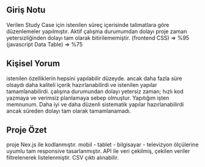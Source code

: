 ## Giriş Notu
Verilen Study Case için istenilen süreç içerisinde talimatlara göre düzenlemeler yapılmıştır.
Aktif çalışma durumumdan dolayı proje zaman yetersizliğinden dolayı tam olarak bitirilememiştir.
(frontend CSS) => %95
(javascript Data Table) => %75

## Kişisel Yorum
istenilen özelliklerin hepsini yapılabilir düzeyde. ancak daha fazla süre olsaydı daha kaliteli içerik hazırlanabilirdi ve istenilen yapılar tamamlanabilirdi.
çalışma durumundan dolayı yetersiz zaman; hızlı kod yazmaya ve verimsiz planlamaya sebep olmuştur. Yapıtığım işten memnunum.  Daha iyi ve daha düzenli sistematik yapılar hazırlanabilirdi ancak süreden dolayı tam olarak tamamlanamadı.

## Proje Özet
proje Nex.js ile kodlanmıştır.
mobil - tablet - bilgisayar - televizyon ölçülerine uyumlu tam responsive tasarlanmıştır.
API ile veri çekilmiş, çekilen veriler filtrelenerek listelenmiştir. 
CSV çıktı alınabilir.


